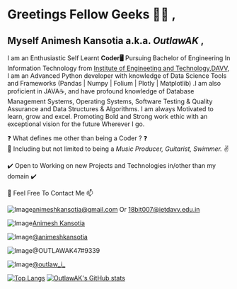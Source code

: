 # Greetings Fellow Geeks 👋😁 ,


## Myself **Animesh Kansotia** a.k.a. **_OutlawAK_** ,


I am an Enthusiastic Self Learnt **Coder🖥️** Pursuing Bachelor of Engineering In Information Technology from [Institute of Engineeting and Technology,DAVV](https://www.ietdavv.edu.in/), I am an Advanced Python developer with knowledge of Data Science Tools and Frameworks (Pandas | Numpy | Folium | Plotly | Matplotlib) .I am also proficient in JAVA☕, and have profound knowledge of Database Management Systems, Operating Systems, Software Testing & Quality Assurance and Data Structures & Algorithms. I am always Motivated to learn, grow and excel. Promoting Bold and Strong work ethic with an exceptional vision for the future Wherever I go.


❓ What defines me other than being a Coder ? ❓  
🤞 Including but not limited to being a _Music Producer, Guitarist, Swimmer._ ✌️ 


✔️ Open to Working on new Projects and Technologies in/other than my domain ✔️


🤙 Feel Free To Contact Me 📫

![Image](https://img.shields.io/badge/Gmail-D14836?style=for-the-badge&logo=gmail&logoColor=white)animeshkansotia@gmail.com Or 18bit007@ietdavv.edu.in

![Image](https://img.shields.io/badge/LinkedIn-0077B5?style=for-the-badge&logo=linkedin&logoColor=white)[Animesh Kansotia](https://www.linkedin.com/in/animesh-kansotia-6b4478142/)

![Image](https://img.shields.io/badge/-Hackerrank-2EC866?style=for-the-badge&logo=HackerRank&logoColor=white)[@animeshkansotia](https://www.hackerrank.com/animeshkansotia)

![Image](https://img.shields.io/badge/Discord-7289DA?style=for-the-badge&logo=discord&logoColor=white)@OUTLAWAK47#9339

![Image](https://img.shields.io/badge/Instagram-E4405F?style=for-the-badge&logo=instagram&logoColor=white)[@outlaw_i_](https://www.instagram.com/outlaw_i_/)



[![Top Langs](https://github-readme-stats.vercel.app/api/top-langs/?username=OutlawAK&layout=compact&langs_count=10&theme=monokai)](https://github.com/anuraghazra/github-readme-stats)
[![OutlawAK's GitHub stats](https://github-readme-stats.vercel.app/api?username=OutlawAK&show_icons=true&theme=monokai&count_private=true)](https://github.com/anuraghazra/github-readme-stats)
